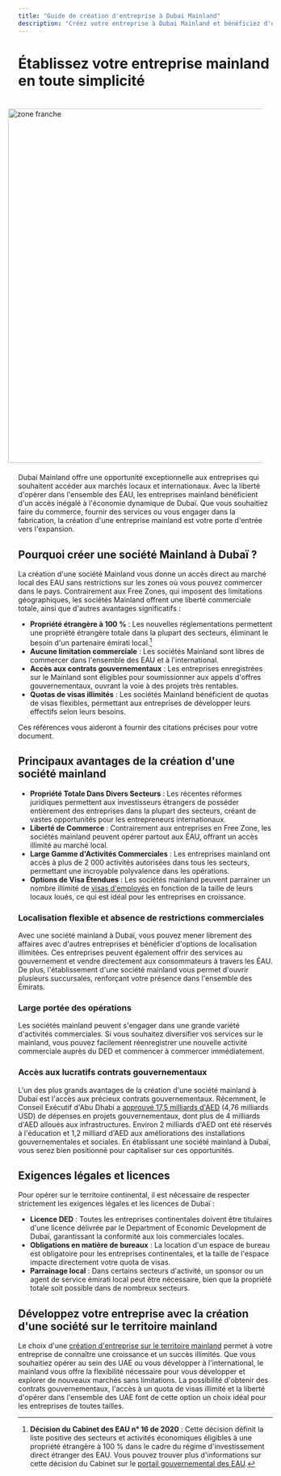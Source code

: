 ```yaml
---
title: "Guide de création d'entreprise à Dubai Mainland"
description: "Créez votre entreprise à Dubai Mainland et bénéficiez d'une propriété à 100%, d'un commerce sans restriction aux EAU, d'un accès aux contrats gouvernementaux et de quotas de visas flexibles."
---
```


# Établissez votre entreprise mainland en toute simplicité

<img src="/img/iStock-635478390.avif" alt="zone franche" width="700" align="right" style="padding: 20px" >

Dubai Mainland offre une opportunité exceptionnelle aux entreprises qui souhaitent accéder aux marchés locaux et internationaux. Avec la liberté d'opérer dans l'ensemble des ÉAU, les entreprises mainland bénéficient d'un accès inégalé à l'économie dynamique de Dubaï. Que vous souhaitiez faire du commerce, fournir des services ou vous engager dans la fabrication, la création d'une entreprise mainland est votre porte d'entrée vers l'expansion.

## Pourquoi créer une société Mainland à Dubaï ?

La création d'une société Mainland vous donne un accès direct au marché local des EAU sans restrictions sur les zones où vous pouvez commercer dans le pays. Contrairement aux Free Zones, qui imposent des limitations géographiques, les sociétés Mainland offrent une liberté commerciale totale, ainsi que d'autres avantages significatifs :

- **Propriété étrangère à 100 %** : Les nouvelles réglementations permettent une propriété étrangère totale dans la plupart des secteurs, éliminant le besoin d'un partenaire émirati local.[^1]
- **Aucune limitation commerciale** : Les sociétés Mainland sont libres de commercer dans l'ensemble des EAU et à l'international.
- **Accès aux contrats gouvernementaux** : Les entreprises enregistrées sur le Mainland sont éligibles pour soumissionner aux appels d'offres gouvernementaux, ouvrant la voie à des projets très rentables.
- **Quotas de visas illimités** : Les sociétés Mainland bénéficient de quotas de visas flexibles, permettant aux entreprises de développer leurs effectifs selon leurs besoins.

[^1]: **Décision du Cabinet des EAU n° 16 de 2020** : Cette décision définit la liste positive des secteurs et activités économiques éligibles à une propriété étrangère à 100 % dans le cadre du régime d'investissement direct étranger des EAU. Vous pouvez trouver plus d'informations sur cette décision du Cabinet sur le [portail gouvernemental des EAU](https://u.ae/en/information-and-services/business/doing-business-on-the-mainland/full-foreign-ownership-of-commercial-companies).

Ces références vous aideront à fournir des citations précises pour votre document.

## Principaux avantages de la création d'une société mainland

- **Propriété Totale Dans Divers Secteurs** : Les récentes réformes juridiques permettent aux investisseurs étrangers de posséder entièrement des entreprises dans la plupart des secteurs, créant de vastes opportunités pour les entrepreneurs internationaux.
- **Liberté de Commerce** : Contrairement aux entreprises en Free Zone, les sociétés mainland peuvent opérer partout aux ÉAU, offrant un accès illimité au marché local.
- **Large Gamme d'Activités Commerciales** : Les entreprises mainland ont accès à plus de 2 000 activités autorisées dans tous les secteurs, permettant une incroyable polyvalence dans les opérations.
- **Options de Visa Étendues** : Les sociétés mainland peuvent parrainer un nombre illimité de [visas d'employés](./employment-visas) en fonction de la taille de leurs locaux loués, ce qui est idéal pour les entreprises en croissance.

### Localisation flexible et absence de restrictions commerciales

Avec une société mainland à Dubaï, vous pouvez mener librement des affaires avec d'autres entreprises et bénéficier d'options de localisation illimitées. Ces entreprises peuvent également offrir des services au gouvernement et vendre directement aux consommateurs à travers les ÉAU. De plus, l'établissement d'une société mainland vous permet d'ouvrir plusieurs succursales, renforçant votre présence dans l'ensemble des Émirats.

### Large portée des opérations

Les sociétés mainland peuvent s'engager dans une grande variété d'activités commerciales. Si vous souhaitez diversifier vos services sur le mainland, vous pouvez facilement réenregistrer une nouvelle activité commerciale auprès du DED et commencer à commercer immédiatement.

### Accès aux lucratifs contrats gouvernementaux

L'un des plus grands avantages de la création d'une société mainland à Dubaï est l'accès aux précieux contrats gouvernementaux. Récemment, le Conseil Exécutif d'Abu Dhabi a [approuvé 17,5 milliards d'AED](https://gulfnews.com/going-out/society/executive-council-approves-projects-worth-dh175b-1.1643027) (4,76 milliards USD) de dépenses en projets gouvernementaux, dont plus de 4 milliards d'AED alloués aux infrastructures. Environ 2 milliards d'AED ont été réservés à l'éducation et 1,2 milliard d'AED aux améliorations des installations gouvernementales et sociales. En établissant une société mainland à Dubaï, vous serez bien positionné pour capitaliser sur ces opportunités.

## Exigences légales et licences

Pour opérer sur le territoire continental, il est nécessaire de respecter strictement les exigences légales et les licences de Dubaï :

- **Licence DED** : Toutes les entreprises continentales doivent être titulaires d'une licence délivrée par le Department of Economic Development de Dubaï, garantissant la conformité aux lois commerciales locales.
- **Obligations en matière de bureaux** : La location d'un espace de bureau est obligatoire pour les entreprises continentales, et la taille de l'espace impacte directement votre quota de visas.
- **Parrainage local** : Dans certains secteurs d'activité, un sponsor ou un agent de service émirati local peut être nécessaire, bien que la propriété totale soit possible dans de nombreux secteurs.

## Développez votre entreprise avec la création d'une société sur le territoire mainland

Le choix d'une [création d'entreprise sur le territoire mainland](./insights/incorporation-steps#uae-mainland-setup) permet à votre entreprise de connaître une croissance et un succès illimités. Que vous souhaitiez opérer au sein des UAE ou vous développer à l'international, le mainland vous offre la flexibilité nécessaire pour vous développer et explorer de nouveaux marchés sans limitations. La possibilité d'obtenir des contrats gouvernementaux, l'accès à un quota de visas illimité et la liberté d'opérer dans l'ensemble des UAE font de cette option un choix idéal pour les entreprises de toutes tailles.
